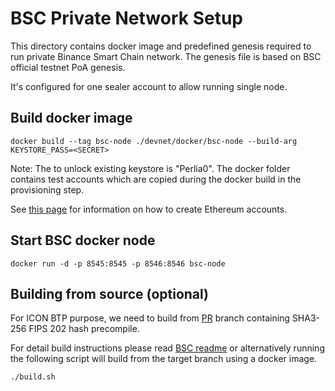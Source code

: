 # BSC Private Network Setup

This directory contains docker image and predefined genesis required to run private Binance Smart Chain network. The
genesis file is based on BSC official testnet PoA genesis. 

It's configured for one sealer account to allow running single node.

## Build docker image

```
docker build --tag bsc-node ./devnet/docker/bsc-node --build-arg KEYSTORE_PASS=<SECRET>
```

Note: The <SECRET> to unlock existing keystore is "Perlia0". The docker folder contains test accounts which are copied during the docker build in the provisioning step.

See [this page](https://geth.ethereum.org/docs/interface/managing-your-accounts) for information on how to create Ethereum accounts.

## Start BSC docker node

```
docker run -d -p 8545:8545 -p 8546:8546 bsc-node
```

## Building from source (optional)

For ICON BTP purpose, we need to build from [PR](https://github.com/binance-chain/bsc/pull/118) branch 
containing SHA3-256 FIPS 202 hash precompile.

For detail build instructions please read [BSC readme](https://github.com/binance-chain/bsc) or
alternatively running the following script will build from the target branch using a docker image.

```./build.sh```
